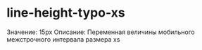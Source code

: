 # line-height-typo-xs

Значение: 15px
Описание: Переменная величины мобильного межстрочного интервала размера xs